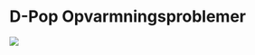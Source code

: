 # D-Pop Opvarmningsproblemer 

[![](https://github.com/thorehusfeldt/dpopopvarmning/workflows/Verify%20problems/badge.svg)](https://github.com/thorehusfeldt/dpopopvarmning/actions)
